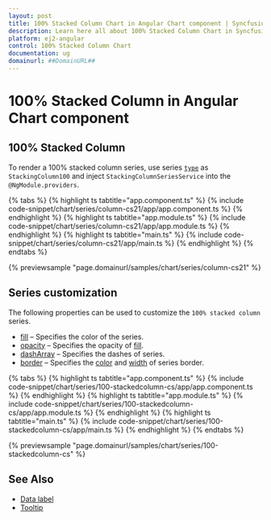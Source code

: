 ```yaml
---
layout: post
title: 100% Stacked Column Chart in Angular Chart component | Syncfusion
description: Learn here all about 100% Stacked Column Chart in Syncfusion Angular Chart component of Syncfusion Essential JS 2 and more.
platform: ej2-angular
control: 100% Stacked Column Chart
documentation: ug
domainurl: ##DomainURL##
---
```


# 100% Stacked Column in Angular Chart component

## 100% Stacked Column

To render a 100% stacked column series, use series [`type`](https://ej2.syncfusion.com/angular/documentation/api/chart/seriesDirective/#type) as `StackingColumn100` and inject `StackingColumnSeriesService` into the `@NgModule.providers`.

{% tabs %}
{% highlight ts tabtitle="app.component.ts" %}
{% include code-snippet/chart/series/column-cs21/app/app.component.ts %}
{% endhighlight %}
{% highlight ts tabtitle="app.module.ts" %}
{% include code-snippet/chart/series/column-cs21/app/app.module.ts %}
{% endhighlight %}
{% highlight ts tabtitle="main.ts" %}
{% include code-snippet/chart/series/column-cs21/app/main.ts %}
{% endhighlight %}
{% endtabs %}
  
{% previewsample "page.domainurl/samples/chart/series/column-cs21" %}

## Series customization

The following properties can be used to customize the `100% stacked column` series.

* [fill](https://ej2.syncfusion.com/angular/documentation/api/chart/seriesModel/#fill) – Specifies the color of the series.
* [opacity](https://ej2.syncfusion.com/angular/documentation/api/chart/seriesModel/#opacity) – Specifies the opacity of [fill](https://ej2.syncfusion.com/angular/documentation/api/chart/seriesModel/#fill).
* [dashArray](https://ej2.syncfusion.com/angular/documentation/api/chart/seriesModel/#dasharray) – Specifies the dashes of series.
* [border](https://ej2.syncfusion.com/angular/documentation/api/chart/borderModel/#properties) – Specifies the [color](https://ej2.syncfusion.com/angular/documentation/api/chart/borderModel/#color) and [width](https://ej2.syncfusion.com/angular/documentation/api/chart/borderModel/#width) of series border.

{% tabs %}
{% highlight ts tabtitle="app.component.ts" %}
{% include code-snippet/chart/series/100-stackedcolumn-cs/app/app.component.ts %}
{% endhighlight %}
{% highlight ts tabtitle="app.module.ts" %}
{% include code-snippet/chart/series/100-stackedcolumn-cs/app/app.module.ts %}
{% endhighlight %}
{% highlight ts tabtitle="main.ts" %}
{% include code-snippet/chart/series/100-stackedcolumn-cs/app/main.ts %}
{% endhighlight %}
{% endtabs %}
  
{% previewsample "page.domainurl/samples/chart/series/100-stackedcolumn-cs" %}

## See Also

* [Data label](../data-labels/)
* [Tooltip](../tool-tip/)
